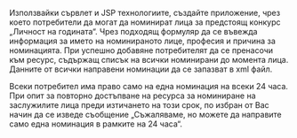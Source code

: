 Използвайки сървлет и JSP технологиите, създайте приложение, чрез което потребители да могат да номинират лица за предстоящ конкурс „Личност на годината“. Чрез подходящ формуляр да се въвежда информация за името на номинираното лице, професия и причина за номинацията. При успешно добавяне потребителят да се пренасочи към ресурс, съдържащ списък на всички номинирани до момента лица.  Данните от всички направени номинации да се запазват в xml файл.

Всеки потребител има право само на една номинация на всеки 24 часа.  При опит за повторно достъпване на ресурса за номиниране на заслужилите лица преди изтичането на този срок, по избран от Вас начин да се изведе съобщение „Съжаляваме,  но можете да направите само една номинация в рамките на 24 часа“.